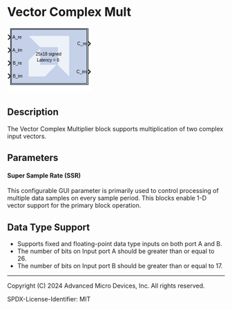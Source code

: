 # Vector Complex Mult

![](./Images/block.png)

## Description

The Vector Complex Multiplier block supports multiplication of two
complex input vectors.

## Parameters
#### Super Sample Rate (SSR) 
This configurable GUI parameter is primarily
used to control processing of multiple data samples on every sample
period. This blocks enable 1-D vector support for the primary block
operation.

## Data Type Support

- Supports fixed and floating-point data type inputs on both port A and
  B.
- The number of bits on Input port A should be greater than or equal to
  26.
- The number of bits on Input port B should be greater than or equal to
  17.

--------------
Copyright (C) 2024 Advanced Micro Devices, Inc.
All rights reserved.

SPDX-License-Identifier: MIT
